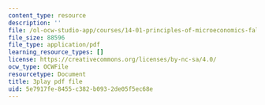 ```yaml
---
content_type: resource
description: ''
file: /ol-ocw-studio-app/courses/14-01-principles-of-microeconomics-fall-2018/5e7917fe8455c382b0932de05f5ec68e_x0scPosOsoI.pdf
file_size: 88596
file_type: application/pdf
learning_resource_types: []
license: https://creativecommons.org/licenses/by-nc-sa/4.0/
ocw_type: OCWFile
resourcetype: Document
title: 3play pdf file
uid: 5e7917fe-8455-c382-b093-2de05f5ec68e
---
```

